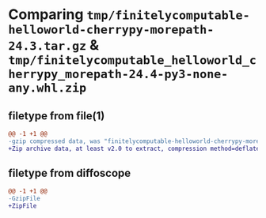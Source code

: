 # Comparing `tmp/finitelycomputable-helloworld-cherrypy-morepath-24.3.tar.gz` & `tmp/finitelycomputable_helloworld_cherrypy_morepath-24.4-py3-none-any.whl.zip`

## filetype from file(1)

```diff
@@ -1 +1 @@
-gzip compressed data, was "finitelycomputable-helloworld-cherrypy-morepath-24.3.tar", last modified: Mon Apr  1 03:33:19 2024, max compression
+Zip archive data, at least v2.0 to extract, compression method=deflate
```

## filetype from diffoscope

```diff
@@ -1 +1 @@
-GzipFile
+ZipFile
```

